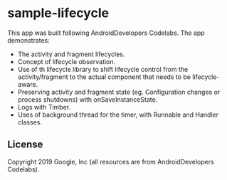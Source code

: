 # sample-lifecycle
This app was built following AndroidDevelopers Codelabs. The app demonstrates:

+ The activity and fragment lifecycles.
+ Concept of lifecycle observation.
+ Use of th lifecycle library to shift lifecycle control from the activity/fragment to the actual component that needs to be lifecycle-aware.
+ Preserving activity and fragment state (eg. Configuration changes or process shutdowns) with onSaveInstanceState.
+ Logs with Timber.
+ Uses of background thread for the timer, with Runnable and Handler classes.

## License
Copyright 2019 Google, Inc (all resources are from AndroidDevelopers Codelabs).

